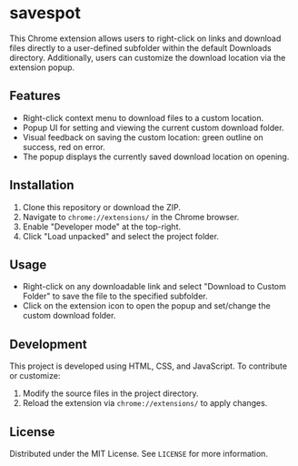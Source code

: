 # savespot

This Chrome extension allows users to right-click on links and download files directly to a user-defined subfolder within the default Downloads directory.
Additionally, users can customize the download location via the extension popup.

## Features

- Right-click context menu to download files to a custom location.
- Popup UI for setting and viewing the current custom download folder.
- Visual feedback on saving the custom location: green outline on success, red on error.
- The popup displays the currently saved download location on opening.

## Installation

1. Clone this repository or download the ZIP.
2. Navigate to `chrome://extensions/` in the Chrome browser.
3. Enable "Developer mode" at the top-right.
4. Click "Load unpacked" and select the project folder.

## Usage

- Right-click on any downloadable link and select "Download to Custom Folder" to save the file to the specified subfolder.
- Click on the extension icon to open the popup and set/change the custom download folder.

## Development

This project is developed using HTML, CSS, and JavaScript. To contribute or customize:

1. Modify the source files in the project directory.
2. Reload the extension via `chrome://extensions/` to apply changes.

## License

Distributed under the MIT License. See `LICENSE` for more information.

